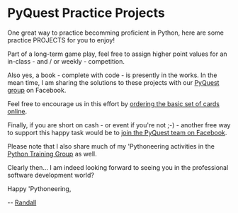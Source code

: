 # PyQuest Practice Projects

One great way to practice becomming proficient in Python, here are some practice PROJECTS for you to enjoy!

Part of a long-term game play, feel free to assign higher point values for an in-class - and / or weekly - competition. 

Also yes, a book - complete with code - is presently in the works. In the mean time, I am sharing the solutions to these projects with our [PyQuest group](https://www.facebook.com/PythonVideo) on Facebook.

Feel free to encourage us in this effort by [ordering the basic set of cards online](https://www.amazon.com/100-PyQuest-Cards-Randall-Nagy/dp/B0BZF8VHDJ/).

Finally, if you are short on cash - or event if you're not ;-) - another free way to support this happy task would be to [join the PyQuest team on Facebook](https://www.facebook.com/PythonVideo). 

Please note that I also share much of my 'Pythoneering activities in the [Python Training Group](https://www.facebook.com/groups/nagyspythontraining) as well.

Clearly then... I am indeed looking forward to seeing you in the professional software development world?


Happy 'Pythoneering,

-- [Randall](http://www.soft9000.com)

